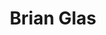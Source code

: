 ---
layout        : blocks/page-participant
title         : Brian Glas
type          : participant
company       :
job-title     : SAMM Project Co-Lead
image         : https://pbs.twimg.com/profile_images/850910482643005441/R14so3y9_400x400.jpg
linkedin      : brian-glas-32541711/
twitter       : infosecdad
status        : done
project-leader: OwaspSAMM
---